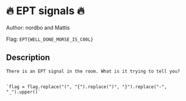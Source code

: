 # 🔥 EPT signals 🔥
Author: nordbo and Mattis

Flag: `EPT{WELL_DONE_MORSE_IS_C00L}`
## Description
```
There is an EPT signal in the room. What is it trying to tell you?


`flag = flag.replace("(", "{").replace(")", "}").replace("-", "_").upper()`
```

